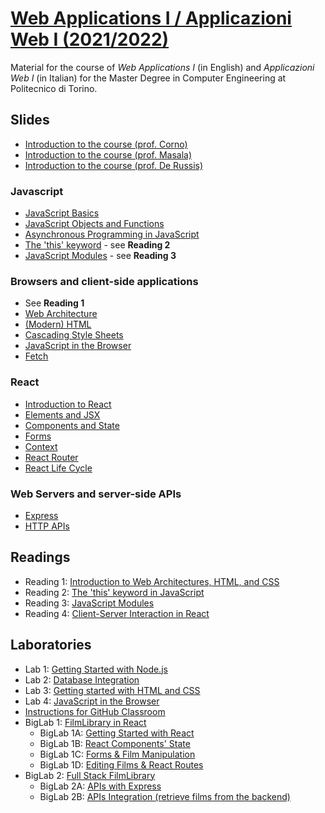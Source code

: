 # [Web Applications I / Applicazioni Web I (2021/2022)](https://github.com/polito-WA1-AW1-2022)

Material for the course of _Web Applications I_ (in English) and _Applicazioni Web I_ (in Italian) for the Master Degree in Computer Engineering at Politecnico di Torino.

## Slides

- [Introduction to the course (prof. Corno)](./slides/00-intro-2022-WA1-AJ.pdf)
- [Introduction to the course (prof. Masala)](./slides/00-intro-2022-AW1.pdf)
- [Introduction to the course (prof. De Russis)](./slides/00-intro-2022-WA1-KZ.pdf)

### Javascript

- [JavaScript Basics](./slides/1-01-javascript-basics.pdf)
- [JavaScript Objects and Functions](./slides/1-02-javascript-objects-functions.pdf)
- [Asynchronous Programming in JavaScript](./slides/1-04-javascript-async-programming.pdf)
- [The 'this' keyword](./slides/1-05-javascript-this.pdf) - see **Reading 2**
- [JavaScript Modules](./slides/1-07-javascript-modules.pdf) - see **Reading 3**


### Browsers and client-side applications

- See **Reading 1**
- [Web Architecture](./slides/2-01-web-architecture.pdf)
- [(Modern) HTML](./slides/2-02-html.pdf)
- [Cascading Style Sheets](./slides/2-03-css.pdf)
- [JavaScript in the Browser](./slides/2-04-JS-browser.pdf)
- [Fetch](./slides/2-05-fetch.pdf)

### React

- [Introduction to React](./slides/3-01-React-intro.pdf)
- [Elements and JSX](./slides/3-02-Elements-and-JSX.pdf)
- [Components and State](./slides/3-03-Components-and-state.pdf)
- [Forms](./slides/3-04-Forms.pdf)
- [Context](./slides/3-05-Context.pdf)
- [React Router](./slides/3-06-React-Router.pdf)
- [React Life Cycle](./slides/3-08-LifeCycle.pdf)

### Web Servers and server-side APIs

- [Express](./slides/4-01-Express.pdf)
- [HTTP APIs](./slides/4-02-API.pdf)


## Readings

- Reading 1: [Introduction to Web Architectures, HTML, and CSS](./readings/2-0-reading-web-architecture-html-css.pdf)
- Reading 2: [The 'this' keyword in JavaScript](./readings/1-5-reading-this.pdf)
- Reading 3: [JavaScript Modules](./readings/1-7-reading-modules.pdf)
- Reading 4: [Client-Server Interaction in React](./readings/3-07-Client-Server-React.pdf)


## Laboratories

- Lab 1: [Getting Started with Node.js](./labs/lab1-getting-started-node.pdf)
- Lab 2: [Database Integration](./labs/lab2-node-database.pdf)
- Lab 3: [Getting started with HTML and CSS](./labs/lab3-html-css.pdf)
- Lab 4: [JavaScript in the Browser](./labs/lab4-js-browser.pdf)
- [Instructions for GitHub Classroom](./labs/GH-Classroom-BigLab-Instructions.pdf)
- BigLab 1: [FilmLibrary in React](./labs/BigLab1/BigLab1.pdf)
	- BigLab 1A: [Getting Started with React](./labs/BigLab1/BigLab1A.pdf)
	- BigLab 1B: [React Components' State](./labs/BigLab1/BigLab1B.pdf)
	- BigLab 1C: [Forms & Film Manipulation](./labs/BigLab1/BigLab1C.pdf)
	- BigLab 1D: [Editing Films & React Routes](./labs/BigLab1/BigLab1D.pdf)
- BigLab 2: [Full Stack FilmLibrary](./labs/BigLab2/BigLab2.pdf)
	- BigLab 2A: [APIs with Express](./labs/BigLab2/BigLab2A.pdf)
	- BigLab 2B: [APIs Integration (retrieve films from the backend)](./labs/BigLab2/BigLab2B.pdf)
